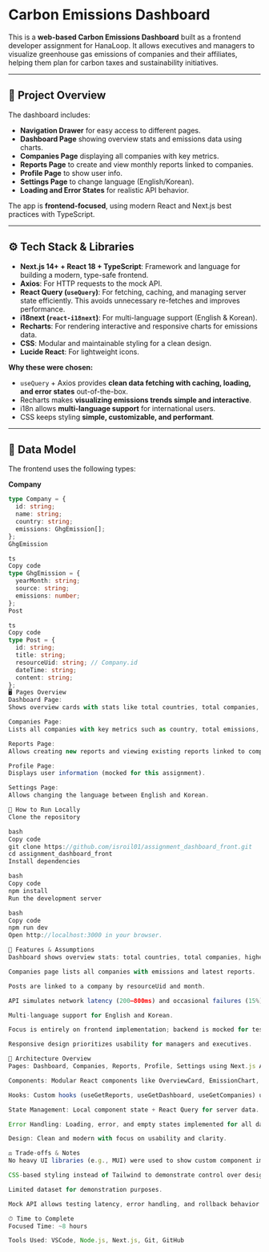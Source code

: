 # Carbon Emissions Dashboard

This is a **web-based Carbon Emissions Dashboard** built as a frontend developer assignment for HanaLoop. It allows executives and managers to visualize greenhouse gas emissions of companies and their affiliates, helping them plan for carbon taxes and sustainability initiatives.

---

## 📝 Project Overview

The dashboard includes:

- **Navigation Drawer** for easy access to different pages.
- **Dashboard Page** showing overview stats and emissions data using charts.
- **Companies Page** displaying all companies with key metrics.
- **Reports Page** to create and view monthly reports linked to companies.
- **Profile Page** to show user info.
- **Settings Page** to change language (English/Korean).
- **Loading and Error States** for realistic API behavior.

The app is **frontend-focused**, using modern React and Next.js best practices with TypeScript.

---

## ⚙️ Tech Stack & Libraries

- **Next.js 14+ + React 18 + TypeScript**: Framework and language for building a modern, type-safe frontend.
- **Axios**: For HTTP requests to the mock API.
- **React Query (`useQuery`)**: For fetching, caching, and managing server state efficiently. This avoids unnecessary re-fetches and improves performance.
- **i18next (`react-i18next`)**: For multi-language support (English & Korean).
- **Recharts**: For rendering interactive and responsive charts for emissions data.
- **CSS**: Modular and maintainable styling for a clean design.
- **Lucide React**: For lightweight icons.

**Why these were chosen:**

- `useQuery` + Axios provides **clean data fetching with caching, loading, and error states** out-of-the-box.
- Recharts makes **visualizing emissions trends simple and interactive**.
- i18n allows **multi-language support** for international users.
- CSS keeps styling **simple, customizable, and performant**.

---

## 💾 Data Model

The frontend uses the following types:

**Company**
```ts
type Company = {
  id: string;
  name: string;
  country: string;
  emissions: GhgEmission[];
};
GhgEmission

ts
Copy code
type GhgEmission = {
  yearMonth: string;
  source: string;
  emissions: number;
};
Post

ts
Copy code
type Post = {
  id: string;
  title: string;
  resourceUid: string; // Company.id
  dateTime: string;
  content: string;
};
🖥 Pages Overview
Dashboard Page:
Shows overview cards with stats like total countries, total companies, highest emitter, and top emitting industry. Includes charts showing emissions trends.

Companies Page:
Lists all companies with key metrics such as country, total emissions, average monthly emissions, and latest report. Easy navigation to reports per company.

Reports Page:
Allows creating new reports and viewing existing reports linked to companies and months. Includes loading, error, and empty states.

Profile Page:
Displays user information (mocked for this assignment).

Settings Page:
Allows changing the language between English and Korean.

🚀 How to Run Locally
Clone the repository

bash
Copy code
git clone https://github.com/isroil01/assignment_dashboard_front.git
cd assignment_dashboard_front
Install dependencies

bash
Copy code
npm install
Run the development server

bash
Copy code
npm run dev
Open http://localhost:3000 in your browser.

🧩 Features & Assumptions
Dashboard shows overview stats: total countries, total companies, highest emitter, top industry emitter.

Companies page lists all companies with emissions and latest reports.

Posts are linked to a company by resourceUid and month.

API simulates network latency (200–800ms) and occasional failures (15%) for realistic testing.

Multi-language support for English and Korean.

Focus is entirely on frontend implementation; backend is mocked for testing purposes.

Responsive design prioritizes usability for managers and executives.

📐 Architecture Overview
Pages: Dashboard, Companies, Reports, Profile, Settings using Next.js App Router.

Components: Modular React components like OverviewCard, EmissionChart, CreatePost, CompanyCard.

Hooks: Custom hooks (useGetReports, useGetDashboard, useGetCompanies) using useQuery for fetching data.

State Management: Local component state + React Query for server data.

Error Handling: Loading, error, and empty states implemented for all data fetching.

Design: Clean and modern with focus on usability and clarity.

⚖️ Trade-offs & Notes
No heavy UI libraries (e.g., MUI) were used to show custom component implementation skills.

CSS-based styling instead of Tailwind to demonstrate control over design.

Limited dataset for demonstration purposes.

Mock API allows testing latency, error handling, and rollback behavior.

⏱ Time to Complete
Focused Time: ~8 hours

Tools Used: VSCode, Node.js, Next.js, Git, GitHub
